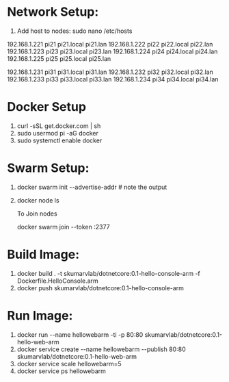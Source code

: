 # Network Setup:

1. Add host to nodes: sudo nano /etc/hosts

192.168.1.221 pi21 pi21.local pi21.lan
192.168.1.222 pi22 pi22.local pi22.lan
192.168.1.223 pi23 pi23.local pi23.lan
192.168.1.224 pi24 pi24.local pi24.lan
192.168.1.225 pi25 pi25.local pi25.lan

192.168.1.231 pi31 pi31.local pi31.lan
192.168.1.232 pi32 pi32.local pi32.lan
192.168.1.233 pi33 pi33.local pi33.lan
192.168.1.234 pi34 pi34.local pi34.lan


# Docker Setup

1. curl -sSL get.docker.com | sh 
2. sudo usermod pi -aG docker
3. sudo systemctl enable docker

# Swarm Setup:

1. docker swarm init --advertise-addr <IPAddress> 	# note the output
2. docker node ls

	To Join nodes

	docker swarm join --token <token> <IPAddress>:2377



# Build Image:

1. docker build . -t skumarvlab/dotnetcore:0.1-hello-console-arm -f Dockerfile.HelloConsole.arm
2. docker push skumarvlab/dotnetcore:0.1-hello-console-arm

# Run Image:

1. docker run  --name hellowebarm -ti -p 80:80 skumarvlab/dotnetcore:0.1-hello-web-arm
2. docker service  create --name hellowebarm --publish 80:80 skumarvlab/dotnetcore:0.1-hello-web-arm
3. docker service scale hellowebarm=5
4. docker service ps hellowebarm
